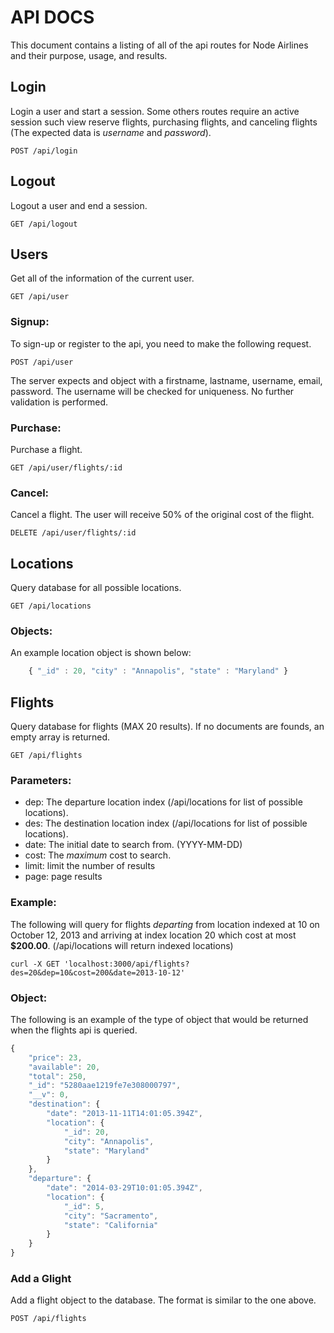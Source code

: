 # API DOCS

This document contains a listing of all of the api routes for Node
Airlines and their purpose, usage, and results.

## Login

Login a user and start a session. Some others routes require an active
session such view reserve flights, purchasing flights, and canceling
flights (The expected data is _username_ and _password_).

    POST /api/login

## Logout

Logout a user and end a session.
    
    GET /api/logout

## Users

Get all of the information of the current user.

    GET /api/user

### Signup:

To sign-up or register to the api, you need to make the following request.

    POST /api/user

The server expects and object with a firstname, lastname, username,
email, password. The username will be checked for uniqueness. No further
validation is performed.

### Purchase:

Purchase a flight.

    GET /api/user/flights/:id

### Cancel:

Cancel a flight. The user will receive 50% of the original cost of the
flight. 

    DELETE /api/user/flights/:id

## Locations

Query database for all possible locations.
    
    GET /api/locations

### Objects:

An example location object is shown below:

```javascript
    { "_id" : 20, "city" : "Annapolis", "state" : "Maryland" }
```

## Flights

Query database for flights (MAX 20 results). If no documents are founds,
an empty array is returned.

    GET /api/flights


### Parameters:

- dep: The departure location index (/api/locations for list of
  possible locations).
- des: The destination location index (/api/locations for list of
  possible locations).
- date: The initial date to search from. (YYYY-MM-DD)
- cost: The _maximum_ cost to search.
- limit: limit the number of results
- page: page results

### Example:

The following will query for flights _departing_ from location indexed at
10 on October 12, 2013 and arriving at index location 20 which cost at
most __$200.00__. (/api/locations will return indexed locations)

    curl -X GET 'localhost:3000/api/flights?des=20&dep=10&cost=200&date=2013-10-12'

### Object:

The following is an example of the type of object that would be returned
when the flights api is queried.

```javascript
{
    "price": 23,
    "available": 20,
    "total": 250,
    "_id": "5280aae1219fe7e308000797",
    "__v": 0,
    "destination": {
        "date": "2013-11-11T14:01:05.394Z",
        "location": {
            "_id": 20,
            "city": "Annapolis",
            "state": "Maryland"
        }
    },
    "departure": {
        "date": "2014-03-29T10:01:05.394Z",
        "location": {
            "_id": 5,
            "city": "Sacramento",
            "state": "California"
        }
    }
}
```

### Add a Glight

Add a flight object to the database. The format is similar to the one
above.

    POST /api/flights
